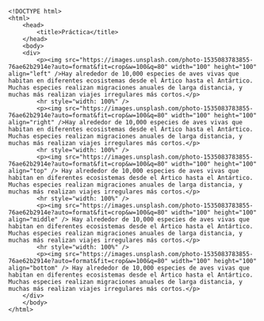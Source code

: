 <code>
&lt;!DOCTYPE html&gt;
&lt;html&gt;
    &lt;head&gt;
        &lt;title&gt;Práctica&lt;/title&gt;
    &lt;/head&gt;
    &lt;body&gt;
    &lt;div&gt;
        &lt;p&gt;&lt;img src="https://images.unsplash.com/photo-1535083783855-76ae62b2914e?auto=format&fit=crop&w=100&q=80" width="100" height="100" align="left" /&gt;Hay alrededor de 10,000 especies de aves vivas que habitan en diferentes ecosistemas desde el Ártico hasta el Antártico. Muchas especies realizan migraciones anuales de larga distancia, y muchas más realizan viajes irregulares más cortos.&lt;/p&gt;
        &lt;hr style="width: 100%" /&gt;
        &lt;p&gt;&lt;img src="https://images.unsplash.com/photo-1535083783855-76ae62b2914e?auto=format&fit=crop&w=100&q=80" width="100" height="100" align="right" /&gt;Hay alrededor de 10,000 especies de aves vivas que habitan en diferentes ecosistemas desde el Ártico hasta el Antártico. Muchas especies realizan migraciones anuales de larga distancia, y muchas más realizan viajes irregulares más cortos.&lt;/p&gt;
        &lt;hr style="width: 100%" /&gt;
        &lt;p&gt;&lt;img src="https://images.unsplash.com/photo-1535083783855-76ae62b2914e?auto=format&fit=crop&w=100&q=80" width="100" height="100" align="top" /&gt; Hay alrededor de 10,000 especies de aves vivas que habitan en diferentes ecosistemas desde el Ártico hasta el Antártico. Muchas especies realizan migraciones anuales de larga distancia, y muchas más realizan viajes irregulares más cortos.&lt;/p&gt;
        &lt;hr style="width: 100%" /&gt;
        &lt;p&gt;&lt;img src="https://images.unsplash.com/photo-1535083783855-76ae62b2914e?auto=format&fit=crop&w=100&q=80" width="100" height="100" align="middle" /&gt; Hay alrededor de 10,000 especies de aves vivas que habitan en diferentes ecosistemas desde el Ártico hasta el Antártico. Muchas especies realizan migraciones anuales de larga distancia, y muchas más realizan viajes irregulares más cortos.&lt;/p&gt;
        &lt;hr style="width: 100%" /&gt;
        &lt;p&gt;&lt;img src="https://images.unsplash.com/photo-1535083783855-76ae62b2914e?auto=format&fit=crop&w=100&q=80" width="100" height="100" align="bottom" /&gt; Hay alrededor de 10,000 especies de aves vivas que habitan en diferentes ecosistemas desde el Ártico hasta el Antártico. Muchas especies realizan migraciones anuales de larga distancia, y muchas más realizan viajes irregulares más cortos.&lt;/p&gt;
    &lt;/div&gt;
    &lt;/body&gt;
&lt;/html&gt;
</code>